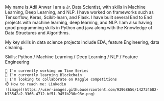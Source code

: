 My name is Adil Anwar
I am a Jr. Data Scientist, with skills in Machine Learning, Deep Learning, and NLP. I have worked on frameworks such as Tensorflow, Keras, Scikit-learn, and Flask. I have built several End to End projects with machine learning, deep learning, and NLP. I am also having good programming skills in Python and java along with the Knowledge of Data Structures and Algorithms.

My key skills in data science projects include EDA, feature Engineering, data cleaning.

Skills: Python / Machine Learning / Deep Learning / NLP / Feature Engineering

    🔭 I’m currently working on Time Series
    🌱 I’m currently learning Blockchain
    👯 I’m looking to collaborate on Kaggle competitions
    📫 How to reach me: Linkedin    
    ![image](https://user-images.githubusercontent.com/93968656/142734682-b73542a2-3366-4712-bf51-9451b230c98e.png)



